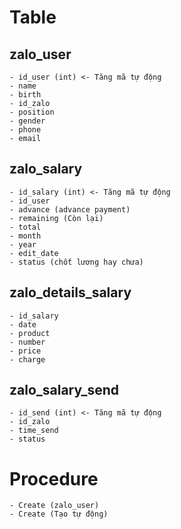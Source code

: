 # Table

## zalo_user
    - id_user (int) <- Tăng mã tự động
    - name
    - birth
    - id_zalo
    - position
    - gender
    - phone
    - email

## zalo_salary
    - id_salary (int) <- Tăng mã tự động
    - id_user 
    - advance (advance payment)
    - remaining (Còn lại)
    - total
    - month
    - year
    - edit_date
    - status (chốt lương hay chưa)

## zalo_details_salary
    - id_salary
    - date
    - product
    - number
    - price
    - charge


## zalo_salary_send
    - id_send (int) <- Tăng mã tự động
    - id_zalo
    - time_send
    - status


# Procedure
    - Create (zalo_user)
    - Create (Tạo tự động)

